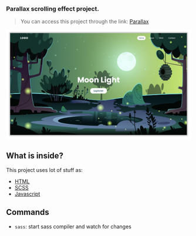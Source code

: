 ### Parallax scrolling effect project.

> You can access this project through the link: [Parallax]()


![Parallax Scrolling Effect](screenshot.png)

## What is inside?

This project uses lot of stuff as:

- [HTML](https://reactjs.org/)
- [SCSS](https://vite.dev/)
- [Javascript](https://eslint.org/)

## Commands

- `sass`: start sass compiler and watch for changes


